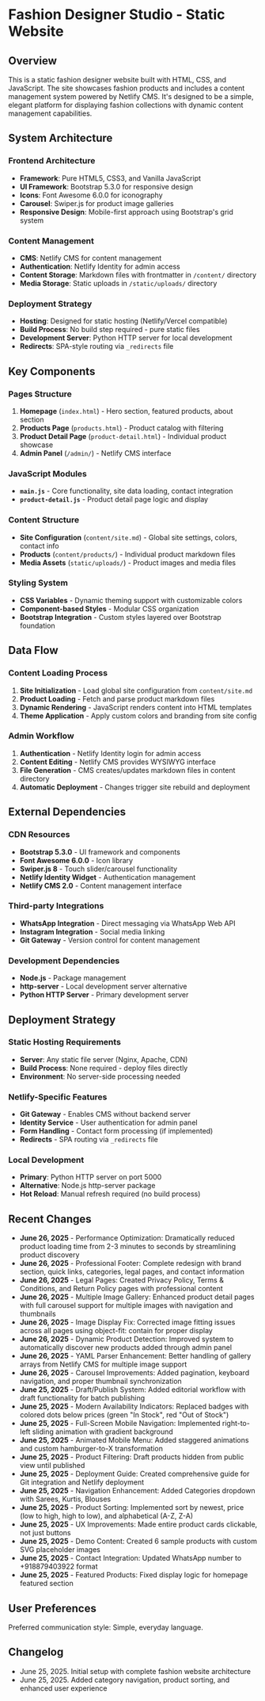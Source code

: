 # Fashion Designer Studio - Static Website

## Overview

This is a static fashion designer website built with HTML, CSS, and JavaScript. The site showcases fashion products and includes a content management system powered by Netlify CMS. It's designed to be a simple, elegant platform for displaying fashion collections with dynamic content management capabilities.

## System Architecture

### Frontend Architecture
- **Framework**: Pure HTML5, CSS3, and Vanilla JavaScript
- **UI Framework**: Bootstrap 5.3.0 for responsive design
- **Icons**: Font Awesome 6.0.0 for iconography
- **Carousel**: Swiper.js for product image galleries
- **Responsive Design**: Mobile-first approach using Bootstrap's grid system

### Content Management
- **CMS**: Netlify CMS for content management
- **Authentication**: Netlify Identity for admin access
- **Content Storage**: Markdown files with frontmatter in `/content/` directory
- **Media Storage**: Static uploads in `/static/uploads/` directory

### Deployment Strategy
- **Hosting**: Designed for static hosting (Netlify/Vercel compatible)
- **Build Process**: No build step required - pure static files
- **Development Server**: Python HTTP server for local development
- **Redirects**: SPA-style routing via `_redirects` file

## Key Components

### Pages Structure
1. **Homepage** (`index.html`) - Hero section, featured products, about section
2. **Products Page** (`products.html`) - Product catalog with filtering
3. **Product Detail Page** (`product-detail.html`) - Individual product showcase
4. **Admin Panel** (`/admin/`) - Netlify CMS interface

### JavaScript Modules
- **`main.js`** - Core functionality, site data loading, contact integration
- **`product-detail.js`** - Product detail page logic and display

### Content Structure
- **Site Configuration** (`content/site.md`) - Global site settings, colors, contact info
- **Products** (`content/products/`) - Individual product markdown files
- **Media Assets** (`static/uploads/`) - Product images and media files

### Styling System
- **CSS Variables** - Dynamic theming support with customizable colors
- **Component-based Styles** - Modular CSS organization
- **Bootstrap Integration** - Custom styles layered over Bootstrap foundation

## Data Flow

### Content Loading Process
1. **Site Initialization** - Load global site configuration from `content/site.md`
2. **Product Loading** - Fetch and parse product markdown files
3. **Dynamic Rendering** - JavaScript renders content into HTML templates
4. **Theme Application** - Apply custom colors and branding from site config

### Admin Workflow
1. **Authentication** - Netlify Identity login for admin access
2. **Content Editing** - Netlify CMS provides WYSIWYG interface
3. **File Generation** - CMS creates/updates markdown files in content directory
4. **Automatic Deployment** - Changes trigger site rebuild and deployment

## External Dependencies

### CDN Resources
- **Bootstrap 5.3.0** - UI framework and components
- **Font Awesome 6.0.0** - Icon library
- **Swiper.js 8** - Touch slider/carousel functionality
- **Netlify Identity Widget** - Authentication management
- **Netlify CMS 2.0** - Content management interface

### Third-party Integrations
- **WhatsApp Integration** - Direct messaging via WhatsApp Web API
- **Instagram Integration** - Social media linking
- **Git Gateway** - Version control for content management

### Development Dependencies
- **Node.js** - Package management
- **http-server** - Local development server alternative
- **Python HTTP Server** - Primary development server

## Deployment Strategy

### Static Hosting Requirements
- **Server**: Any static file server (Nginx, Apache, CDN)
- **Build Process**: None required - deploy files directly
- **Environment**: No server-side processing needed

### Netlify-Specific Features
- **Git Gateway** - Enables CMS without backend server
- **Identity Service** - User authentication for admin panel
- **Form Handling** - Contact form processing (if implemented)
- **Redirects** - SPA routing via `_redirects` file

### Local Development
- **Primary**: Python HTTP server on port 5000
- **Alternative**: Node.js http-server package
- **Hot Reload**: Manual refresh required (no build process)

## Recent Changes

- **June 26, 2025** - Performance Optimization: Dramatically reduced product loading time from 2-3 minutes to seconds by streamlining product discovery
- **June 26, 2025** - Professional Footer: Complete redesign with brand section, quick links, categories, legal pages, and contact information
- **June 26, 2025** - Legal Pages: Created Privacy Policy, Terms & Conditions, and Return Policy pages with professional content
- **June 26, 2025** - Multiple Image Gallery: Enhanced product detail pages with full carousel support for multiple images with navigation and thumbnails
- **June 26, 2025** - Image Display Fix: Corrected image fitting issues across all pages using object-fit: contain for proper display
- **June 26, 2025** - Dynamic Product Detection: Improved system to automatically discover new products added through admin panel
- **June 26, 2025** - YAML Parser Enhancement: Better handling of gallery arrays from Netlify CMS for multiple image support
- **June 26, 2025** - Carousel Improvements: Added pagination, keyboard navigation, and proper thumbnail synchronization
- **June 25, 2025** - Draft/Publish System: Added editorial workflow with draft functionality for batch publishing
- **June 25, 2025** - Modern Availability Indicators: Replaced badges with colored dots below prices (green "In Stock", red "Out of Stock")
- **June 25, 2025** - Full-Screen Mobile Navigation: Implemented right-to-left sliding animation with gradient background
- **June 25, 2025** - Animated Mobile Menu: Added staggered animations and custom hamburger-to-X transformation
- **June 25, 2025** - Product Filtering: Draft products hidden from public view until published
- **June 25, 2025** - Deployment Guide: Created comprehensive guide for Git integration and Netlify deployment
- **June 25, 2025** - Navigation Enhancement: Added Categories dropdown with Sarees, Kurtis, Blouses
- **June 25, 2025** - Product Sorting: Implemented sort by newest, price (low to high, high to low), and alphabetical (A-Z, Z-A)
- **June 25, 2025** - UX Improvements: Made entire product cards clickable, not just buttons
- **June 25, 2025** - Demo Content: Created 6 sample products with custom SVG placeholder images
- **June 25, 2025** - Contact Integration: Updated WhatsApp number to +918879403922 format
- **June 25, 2025** - Featured Products: Fixed display logic for homepage featured section

## User Preferences

Preferred communication style: Simple, everyday language.

## Changelog

- June 25, 2025. Initial setup with complete fashion website architecture
- June 25, 2025. Added category navigation, product sorting, and enhanced user experience
